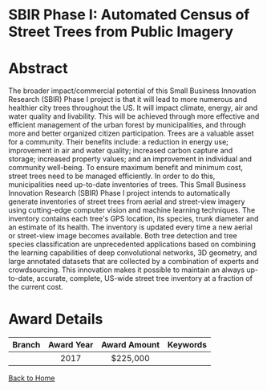 
SBIR Phase I: Automated Census of Street Trees from Public Imagery
==================================================================

# Abstract


The broader impact/commercial potential of this Small Business Innovation Research (SBIR) Phase I project is that it will lead to more numerous and healthier city trees throughout the US. It will impact climate, energy, air and water quality and livability. This will be achieved through more effective and efficient management of the urban forest by municipalities, and through more and better organized citizen participation. Trees are a valuable asset for a community. Their benefits include: a reduction in energy use; improvement in air and water quality; increased carbon capture and storage; increased property values; and an improvement in individual and community well-being. To ensure maximum benefit and minimum cost, street trees need to be managed efficiently. In order to do this, municipalities need up-to-date inventories of trees. This Small Business Innovation Research (SBIR) Phase I project intends to automatically generate inventories of street trees from aerial and street-view imagery using cutting-edge computer vision and machine learning techniques. The inventory contains each tree's GPS location, its species, trunk diameter and an estimate of its health. The inventory is updated every time a new aerial or street-view image becomes available. Both tree detection and tree species classification are unprecedented applications based on combining the learning capabilities of deep convolutional networks, 3D geometry, and large annotated datasets that are collected by a combination of experts and crowdsourcing. This innovation makes it possible to maintain an always up-to-date, accurate, complete, US-wide street tree inventory at a fraction of the current cost.  

# Award Details

|Branch|Award Year|Award Amount|Keywords|
| :---: | :---: | :---: | :---: |
||2017|$225,000||
  
  


[Back to Home](https://github.com/chrischow/dod_sbir_awards/Reports/JT/#277)